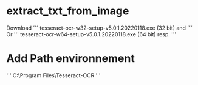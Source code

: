 # extract_txt_from_image
Download 
´´´
tesseract-ocr-w32-setup-v5.0.1.20220118.exe (32 bit) and
´´´
                        Or
'''
tesseract-ocr-w64-setup-v5.0.1.20220118.exe (64 bit) resp.
'''
# Add Path environnement
'''
C:\Program Files\Tesseract-OCR
'''
